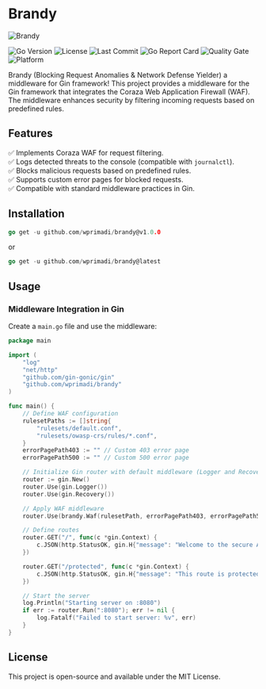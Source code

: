 # Brandy

![Brandy](https://10thwhiskey.com/cdn/shop/products/Final_BrandyBottle_Mockup_1100x.png?v=1644260369)

![Go Version](https://img.shields.io/github/go-mod/go-version/wprimadi/brandy) 
![License](https://img.shields.io/github/license/wprimadi/brandy) 
![Last Commit](https://img.shields.io/github/last-commit/wprimadi/brandy) 
![Go Report Card](https://goreportcard.com/badge/github.com/wprimadi/brandy) 
![Quality Gate](https://sonarcloud.io/api/project_badges/measure?project=wprimadi_brandy&metric=alert_status) 
![Platform](https://img.shields.io/badge/platform-linux%20%7C%20macOS%20%7C%20windows-blue)

Brandy (Blocking Request Anomalies & Network Defense Yielder) a middleware for Gin framework! This project provides a middleware for the Gin framework that integrates the Coraza Web Application Firewall (WAF). The middleware enhances security by filtering incoming requests based on predefined rules.

## Features
✅ Implements Coraza WAF for request filtering.  
✅ Logs detected threats to the console (compatible with `journalctl`).  
✅ Blocks malicious requests based on predefined rules.  
✅ Supports custom error pages for blocked requests.  
✅ Compatible with standard middleware practices in Gin.  

## Installation
```go
go get -u github.com/wprimadi/brandy@v1.0.0
```

or

```go
go get -u github.com/wprimadi/brandy@latest
```

## Usage

### Middleware Integration in Gin

Create a `main.go` file and use the middleware:

```go
package main

import (
	"log"
	"net/http"
	"github.com/gin-gonic/gin"
	"github.com/wprimadi/brandy"
)

func main() {
	// Define WAF configuration
	rulesetPaths := []string{
		"rulesets/default.conf",
		"rulesets/owasp-crs/rules/*.conf",
	}
	errorPagePath403 := "" // Custom 403 error page
	errorPagePath500 := "" // Custom 500 error page

	// Initialize Gin router with default middleware (Logger and Recovery)
	router := gin.New()
	router.Use(gin.Logger())
	router.Use(gin.Recovery())

	// Apply WAF middleware
	router.Use(brandy.Waf(rulesetPath, errorPagePath403, errorPagePath500))

	// Define routes
	router.GET("/", func(c *gin.Context) {
		c.JSON(http.StatusOK, gin.H{"message": "Welcome to the secure API!"})
	})

	router.GET("/protected", func(c *gin.Context) {
		c.JSON(http.StatusOK, gin.H{"message": "This route is protected by WAF"})
	})

	// Start the server
	log.Println("Starting server on :8080")
	if err := router.Run(":8080"); err != nil {
		log.Fatalf("Failed to start server: %v", err)
	}
}
```

## License

This project is open-source and available under the MIT License.
